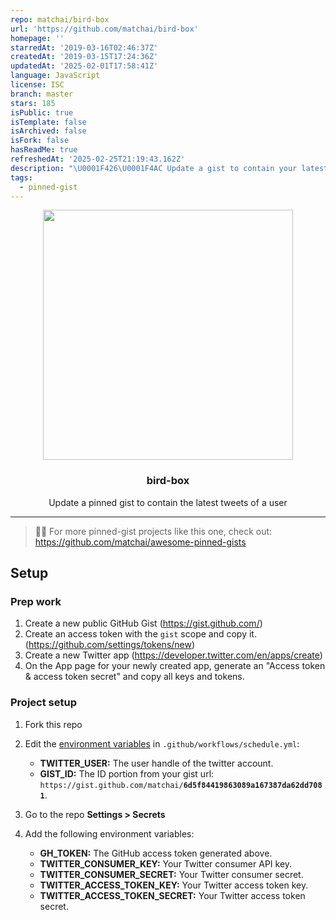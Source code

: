```yaml
---
repo: matchai/bird-box
url: 'https://github.com/matchai/bird-box'
homepage: ''
starredAt: '2019-03-16T02:46:37Z'
createdAt: '2019-03-15T17:24:36Z'
updatedAt: '2025-02-01T17:58:41Z'
language: JavaScript
license: ISC
branch: master
stars: 185
isPublic: true
isTemplate: false
isArchived: false
isFork: false
hasReadMe: true
refreshedAt: '2025-02-25T21:19:43.162Z'
description: "\U0001F426\U0001F4AC Update a gist to contain your latest tweet"
tags:
  - pinned-gist
---
```


<p align="center">
  <img width="400" src="https://user-images.githubusercontent.com/4658208/54479268-752bb580-47f1-11e9-9d01-edd8b574aa92.png">
  <h3 align="center">bird-box</h3>
  <p align="center">Update a pinned gist to contain the latest tweets of a user</p>
</p>

---

> 📌✨ For more pinned-gist projects like this one, check out: https://github.com/matchai/awesome-pinned-gists

## Setup

### Prep work

1. Create a new public GitHub Gist (https://gist.github.com/)
1. Create an access token with the `gist` scope and copy it. (https://github.com/settings/tokens/new)
1. Create a new Twitter app (https://developer.twitter.com/en/apps/create)
1. On the App page for your newly created app, generate an "Access token & access token secret" and copy all keys and tokens.

### Project setup

1. Fork this repo
1. Edit the [environment variables](https://github.com/matchai/bird-box/blob/bcc05c5376710b231c9a81c102df6e51efcc6fc7/.github/workflows/schedule.yml#L13-L19) in `.github/workflows/schedule.yml`:

   - **TWITTER_USER:** The user handle of the twitter account.
   - **GIST_ID:** The ID portion from your gist url: `https://gist.github.com/matchai/`**`6d5f84419863089a167387da62dd7081`**.

1. Go to the repo **Settings > Secrets**
1. Add the following environment variables:
   - **GH_TOKEN:** The GitHub access token generated above.
   - **TWITTER_CONSUMER_KEY:** Your Twitter consumer API key.
   - **TWITTER_CONSUMER_SECRET:** Your Twitter consumer secret.
   - **TWITTER_ACCESS_TOKEN_KEY:** Your Twitter access token key.
   - **TWITTER_ACCESS_TOKEN_SECRET:** Your Twitter access token secret.

